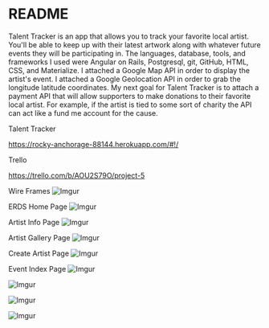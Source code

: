# README

Talent Tracker is an app that allows you to track your favorite local artist.  You'll be able to keep up with their latest artwork along with whatever future events they will be participating in.  The languages,  database, tools, and frameworks I used were Angular on Rails,  Postgresql, git, GitHub, HTML, CSS, and Materialize. I attached a Google Map API in order to display the artist's event.  I attached a Google Geolocation API in order to grab the longitude latitude coordinates. My next goal for Talent Tracker is to attach a payment API that will allow supporters to make donations to their favorite local artist.  For example, if the artist is tied to some sort of charity the API can act like a fund me account for the cause.



Talent Tracker

https://rocky-anchorage-88144.herokuapp.com/#!/


Trello

https://trello.com/b/AOU2S79O/project-5


Wire Frames
![Imgur](http://i.imgur.com/DMkV4l5.jpg)





ERDS
Home Page
![Imgur](http://i.imgur.com/KjAiZHS.jpg)


Artist Info Page
![Imgur](http://i.imgur.com/auAkKdJ.jpg)


Artist Gallery Page
![Imgur](http://i.imgur.com/IRVXHjU.jpg)

Create Artist Page
![Imgur](http://i.imgur.com/BBZDHUu.jpg)


Event Index Page
![Imgur](http://i.imgur.com/D2iOhJm.jpg)

![Imgur](http://i.imgur.com/bxnEhMb.jpg)

![Imgur](http://i.imgur.com/CLnl8rT.jpg)

![Imgur](http://i.imgur.com/RRABu6x.jpg)
